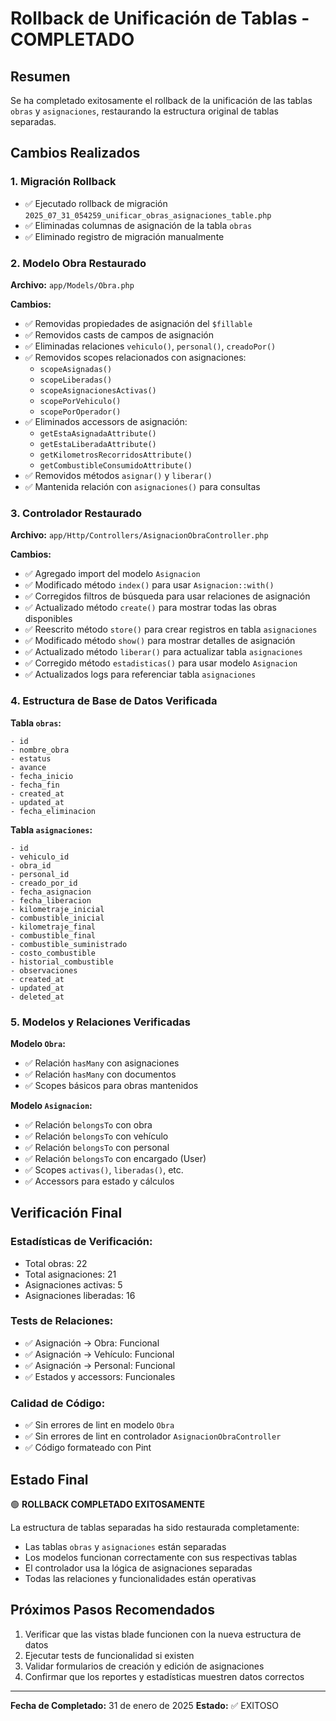 # Rollback de Unificación de Tablas - COMPLETADO

## Resumen
Se ha completado exitosamente el rollback de la unificación de las tablas `obras` y `asignaciones`, restaurando la estructura original de tablas separadas.

## Cambios Realizados

### 1. Migración Rollback
- ✅ Ejecutado rollback de migración `2025_07_31_054259_unificar_obras_asignaciones_table.php`
- ✅ Eliminadas columnas de asignación de la tabla `obras`
- ✅ Eliminado registro de migración manualmente

### 2. Modelo Obra Restaurado
**Archivo:** `app/Models/Obra.php`

**Cambios:**
- ✅ Removidas propiedades de asignación del `$fillable`
- ✅ Removidos casts de campos de asignación
- ✅ Eliminadas relaciones `vehiculo()`, `personal()`, `creadoPor()`
- ✅ Removidos scopes relacionados con asignaciones:
  - `scopeAsignadas()`
  - `scopeLiberadas()`
  - `scopeAsignacionesActivas()`
  - `scopePorVehiculo()`
  - `scopePorOperador()`
- ✅ Eliminados accessors de asignación:
  - `getEstaAsignadaAttribute()`
  - `getEstaLiberadaAttribute()`
  - `getKilometrosRecorridosAttribute()`
  - `getCombustibleConsumidoAttribute()`
- ✅ Removidos métodos `asignar()` y `liberar()`
- ✅ Mantenida relación con `asignaciones()` para consultas

### 3. Controlador Restaurado
**Archivo:** `app/Http/Controllers/AsignacionObraController.php`

**Cambios:**
- ✅ Agregado import del modelo `Asignacion`
- ✅ Modificado método `index()` para usar `Asignacion::with()`
- ✅ Corregidos filtros de búsqueda para usar relaciones de asignación
- ✅ Actualizado método `create()` para mostrar todas las obras disponibles
- ✅ Reescrito método `store()` para crear registros en tabla `asignaciones`
- ✅ Modificado método `show()` para mostrar detalles de asignación
- ✅ Actualizado método `liberar()` para actualizar tabla `asignaciones`
- ✅ Corregido método `estadisticas()` para usar modelo `Asignacion`
- ✅ Actualizados logs para referenciar tabla `asignaciones`

### 4. Estructura de Base de Datos Verificada

**Tabla `obras`:**
```
- id
- nombre_obra
- estatus
- avance
- fecha_inicio
- fecha_fin
- created_at
- updated_at
- fecha_eliminacion
```

**Tabla `asignaciones`:**
```
- id
- vehiculo_id
- obra_id
- personal_id
- creado_por_id
- fecha_asignacion
- fecha_liberacion
- kilometraje_inicial
- combustible_inicial
- kilometraje_final
- combustible_final
- combustible_suministrado
- costo_combustible
- historial_combustible
- observaciones
- created_at
- updated_at
- deleted_at
```

### 5. Modelos y Relaciones Verificadas

**Modelo `Obra`:**
- ✅ Relación `hasMany` con asignaciones
- ✅ Relación `hasMany` con documentos
- ✅ Scopes básicos para obras mantenidos

**Modelo `Asignacion`:**
- ✅ Relación `belongsTo` con obra
- ✅ Relación `belongsTo` con vehículo
- ✅ Relación `belongsTo` con personal
- ✅ Relación `belongsTo` con encargado (User)
- ✅ Scopes `activas()`, `liberadas()`, etc.
- ✅ Accessors para estado y cálculos

## Verificación Final

### Estadísticas de Verificación:
- Total obras: 22
- Total asignaciones: 21
- Asignaciones activas: 5
- Asignaciones liberadas: 16

### Tests de Relaciones:
- ✅ Asignación → Obra: Funcional
- ✅ Asignación → Vehículo: Funcional
- ✅ Asignación → Personal: Funcional
- ✅ Estados y accessors: Funcionales

### Calidad de Código:
- ✅ Sin errores de lint en modelo `Obra`
- ✅ Sin errores de lint en controlador `AsignacionObraController`
- ✅ Código formateado con Pint

## Estado Final
🟢 **ROLLBACK COMPLETADO EXITOSAMENTE**

La estructura de tablas separadas ha sido restaurada completamente:
- Las tablas `obras` y `asignaciones` están separadas
- Los modelos funcionan correctamente con sus respectivas tablas
- El controlador usa la lógica de asignaciones separadas
- Todas las relaciones y funcionalidades están operativas

## Próximos Pasos Recomendados
1. Verificar que las vistas blade funcionen con la nueva estructura de datos
2. Ejecutar tests de funcionalidad si existen
3. Validar formularios de creación y edición de asignaciones
4. Confirmar que los reportes y estadísticas muestren datos correctos

---
**Fecha de Completado:** 31 de enero de 2025
**Estado:** ✅ EXITOSO
